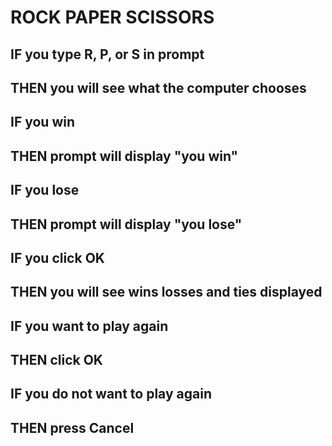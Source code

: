 # ROCK PAPER SCISSORS 
## IF you type R, P, or S in prompt
## THEN you will see what the computer chooses 
## IF you win 
## THEN prompt will display "you win"
## IF you lose 
## THEN prompt will display "you lose"
## IF you click OK 
## THEN you will see wins losses and ties displayed 
## IF you want to play again 
## THEN click OK 
## IF you do not want to play again 
## THEN press Cancel 



